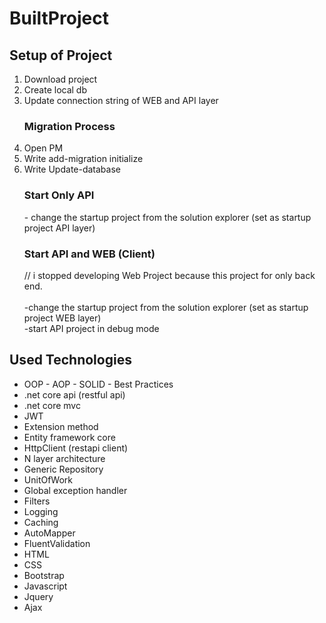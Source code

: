 # BuiltProject

<h2>Setup of Project</h2>

<ol>
  <li>Download project</li>
  <li>Create local db</li>
  <li>Update connection string of WEB and API layer</li>
  <h3>Migration Process</h3>
  <li>Open PM</li>
  <li>Write add-migration initialize</li>
  <li>Write Update-database</li>
  <h3>Start Only API</h3>
    - change the startup project from the solution explorer (set as startup project API layer)
  <h3>Start API and WEB (Client)</h3> 
   // i stopped developing Web Project because this project for only back end.
   <br>
  <br>
   -change the startup project from the solution explorer (set as startup project WEB layer)
   <br>
   -start API project in debug mode
</ol>

<h2>Used Technologies</h2>

<ul>
  <li>OOP - AOP - SOLID - Best Practices</li>
  <li>.net core api (restful api)</li>
  <li>.net core mvc</li>
  <li>JWT</li>
  <li>Extension method</li>
  <li>Entity framework core</li>
  <li>HttpClient (restapi client)</li>
  <li>N layer architecture</li>
  <li>Generic Repository</li>
  <li>UnitOfWork</li>
  <li>Global exception handler</li>
  <li>Filters</li>
  <li>Logging</li>
  <li>Caching</li>
  <li>AutoMapper</li>
  <li>FluentValidation</li>
  <li>HTML</li>
  <li>CSS</li>
  <li>Bootstrap</li>
  <li>Javascript</li>
  <li>Jquery</li>
  <li>Ajax</li>
</ul>
